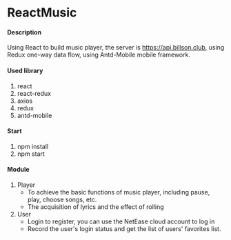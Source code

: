 # ReactMusic

#### Description
Using React to build music player, the server is https://api.billson.club, using Redux one-way data flow, using Antd-Mobile mobile framework.

#### Used library
1. react
2. react-redux
3. axios
4. redux
5. antd-mobile


#### Start

1. npm install
2. npm start

#### Module

1. Player
	* To achieve the basic functions of music player, including pause, play, choose songs, etc.
	* The acquisition of lyrics and the effect of rolling
2. User
	* Login to register, you can use the NetEase cloud account to log in
	* Record the user's login status and get the list of users' favorites list.
	





